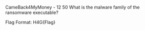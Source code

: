 CameBack4MyMoney - 12
50
What is the malware family of the ransomware executable?

Flag Format: H4G{Flag}